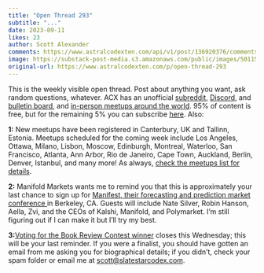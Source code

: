 ```yaml
---
title: "Open Thread 293"
subtitle: "..."
date: 2023-09-11
likes: 23
author: Scott Alexander
comments: https://www.astralcodexten.com/api/v1/post/136920376/comments?&all_comments=true
image: https://substack-post-media.s3.amazonaws.com/public/images/50115f5d-daa9-41f7-91e2-5aa0302bb864_255x255.webp
original-url: https://www.astralcodexten.com/p/open-thread-293
---
```

This is the weekly visible open thread. Post about anything you want, ask random questions, whatever. ACX has an unofficial [subreddit](https://www.reddit.com/r/slatestarcodex/), [Discord](https://discord.gg/RTKtdut), and [bulletin board](https://www.datasecretslox.com/index.php), and [in-person meetups around the world](https://www.lesswrong.com/community?filters%5B0%5D=SSC). 95% of content is free, but for the remaining 5% you can subscribe [here](https://astralcodexten.substack.com/subscribe?). Also:

**1:** New meetups have been registered in Canterbury, UK and Tallinn, Estonia. Meetups scheduled for the coming week include Los Angeles, Ottawa, Milano, Lisbon, Moscow, Edinburgh, Montreal, Waterloo, San Francisco, Atlanta, Ann Arbor, Rio de Janeiro, Cape Town, Auckland, Berlin, Denver, Istanbul, and many more! As always, [check the meetups list for details](/p/meetups-everywhere-2023-times-and).

**2:** Manifold Markets wants me to remind you that this is approximately your last chance to sign up for [Manifest, their forecasting and prediction market conference ](https://news.manifold.markets/p/last-chance-get-tickets-to-manifest)in Berkeley, CA. Guests will include Nate Silver, Robin Hanson, Aella, Zvi, and the CEOs of Kalshi, Manifold, and Polymarket. I’m still figuring out if I can make it but I’ll try my best.

**3:**[Voting for the Book Review Contest winner](https://forms.gle/b339BbyyN7LyiKZo8) closes this Wednesday; this will be your last reminder. If you were a finalist, you should have gotten an email from me asking you for biographical details; if you didn’t, check your spam folder or email me at scott@slatestarcodex.com.
